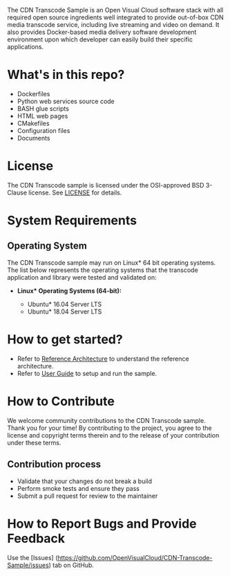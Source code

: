 The CDN Transcode Sample is an Open Visual Cloud software stack with all required open source ingredients well integrated to provide out-of-box CDN media transcode service, including live streaming and video on demand. It also provides Docker-based media delivery software development environment upon which developer can easily build their specific applications.

# What's in this repo?

-  Dockerfiles
-  Python web services source code
-  BASH glue scripts
-  HTML web pages
-  CMakefiles
-  Configuration files
-  Documents

# License

The CDN Transcode sample is licensed under the OSI-approved BSD 3-Clause license. See [LICENSE](LICENSE) for details.

# System Requirements

## Operating System

The CDN Transcode sample may run on Linux* 64 bit operating systems. The list below represents the operating systems that the transcode application and library were tested and validated on:

* __Linux* Operating Systems (64-bit):__

    -  Ubuntu* 16.04 Server LTS
    -  Ubuntu* 18.04 Server LTS

# How to get started?

-  Refer to [Reference Architecture](doc/CDN_Transcode_Sample_RA.md) to understand the reference architecture.
-  Refer to [User Guide](doc/CDN_Transcode_Sample_Getting_Started_Guide.md) to setup and run the sample.

# How to Contribute

We welcome community contributions to the CDN Transcode sample. Thank you for your time! By contributing to the project, you agree to the license and copyright terms therein and to the release of your contribution under these terms.

## Contribution process

-  Validate that your changes do not break a build
-  Perform smoke tests and ensure they pass
-  Submit a pull request for review to the maintainer

# How to Report Bugs and Provide Feedback

Use the [Issues] (https://github.com/OpenVisualCloud/CDN-Transcode-Sample/issues) tab on GitHub.
